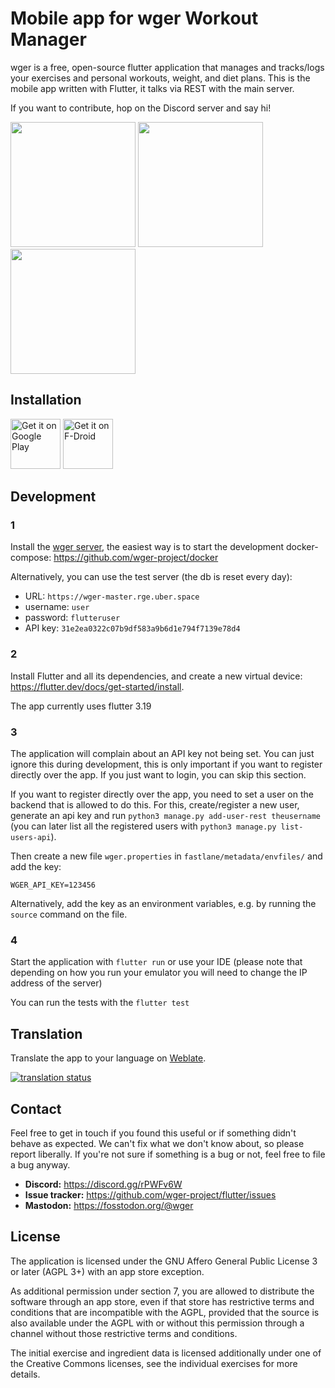 # Mobile app for wger Workout Manager

wger is a free, open-source flutter application that manages and tracks/logs
your exercises and personal workouts, weight, and diet plans. This is the mobile
app written with Flutter, it talks via REST with the main server.

If you want to contribute, hop on the Discord server and say hi!


<p>
<img src="https://raw.githubusercontent.com/wger-project/flutter/master/fastlane/metadata/android/en-US/images/phoneScreenshots/01%20-%20dashboard.png" width="200" alt="" />

<img src="https://raw.githubusercontent.com/wger-project/flutter/master/fastlane/metadata/android/en-US/images/phoneScreenshots/04%20-%20measurements.png" width="200" alt="" />

<img src="https://raw.githubusercontent.com/wger-project/flutter/master/fastlane/metadata/android/en-US/images/phoneScreenshots/05%20-%20nutritional%20plan.png" width="200" alt="" />
</p>

## Installation

[<img src="https://play.google.com/intl/en_us/badges/images/generic/en-play-badge.png"
alt="Get it on Google Play"
height="80">](https://play.google.com/store/apps/details?id=de.wger.flutter)
[<img src="https://fdroid.gitlab.io/artwork/badge/get-it-on.png"
alt="Get it on F-Droid"
height="80">](https://f-droid.org/packages/de.wger.flutter/)

## Development

### 1

Install the [wger server](https://github.com/wger-project/wger), the easiest way
is to start the development docker-compose: <https://github.com/wger-project/docker>

Alternatively, you can use the test server (the db is reset every day):

* URL: `https://wger-master.rge.uber.space`
* username: `user`
* password: `flutteruser`
* API key: `31e2ea0322c07b9df583a9b6d1e794f7139e78d4`

### 2

Install Flutter and all its dependencies, and create a new virtual device:
<https://flutter.dev/docs/get-started/install>.

The app currently uses flutter 3.19

### 3
The application will complain about an API key not being set. You can just
ignore this during development, this is only important if you want to register
directly over the app. If you just want to login, you can skip this section.

If you want to register directly over the app, you need to set a user on the backend
that is allowed to do this. For this, create/register a new user, generate an api key
and run ``python3 manage.py add-user-rest theusername`` (you can later list all the
registered users with ``python3 manage.py list-users-api``).

Then create a new file ``wger.properties`` in ``fastlane/metadata/envfiles/`` and
add the key:

```properties
WGER_API_KEY=123456
```

Alternatively, add the key as an environment variables, e.g. by running the `source`
command on the file.

### 4

Start the application with ``flutter run`` or use your IDE
(please note that depending on how you run your emulator you will need to change the IP address of
the server)

You can run the tests with the ``flutter test``

## Translation

Translate the app to your language on [Weblate](https://hosted.weblate.org/engage/wger/).

[![translation status](https://hosted.weblate.org/widgets/wger/-/mobile/multi-blue.svg)](https://hosted.weblate.org/engage/wger/)

## Contact

Feel free to get in touch if you found this useful or if something didn't behave
as expected. We can't fix what we don't know about, so please report liberally.
If you're not sure if something is a bug or not, feel free to file a bug anyway.

* **Discord:** <https://discord.gg/rPWFv6W>
* **Issue tracker:** <https://github.com/wger-project/flutter/issues>
* **Mastodon:** <https://fosstodon.org/@wger>

## License

The application is licensed under the GNU Affero General Public License 3 or later
(AGPL 3+) with an app store exception.

As additional permission under section 7, you are allowed to distribute the
software through an app store, even if that store has restrictive terms and
conditions that are incompatible with the AGPL, provided that the source is also
available under the AGPL with or without this permission through a channel without
those restrictive terms and conditions.

The initial exercise and ingredient data is licensed additionally under one of
the Creative Commons licenses, see the individual exercises for more details.


